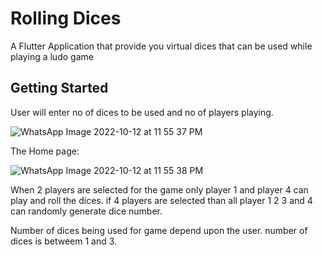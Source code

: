 # Rolling Dices

A Flutter Application that provide you virtual dices that can be used while playing a ludo game

## Getting Started

User will enter no of dices to be used and no of players playing.


![WhatsApp Image 2022-10-12 at 11 55 37 PM](https://user-images.githubusercontent.com/58217684/195425497-878f2be9-bcb1-44b5-ac62-4492e09008b1.jpeg)


The Home page:


![WhatsApp Image 2022-10-12 at 11 55 38 PM](https://user-images.githubusercontent.com/58217684/195425685-0f2f397b-d66d-4f49-af07-8aaeed1cff1e.jpeg)

When 2 players are selected for the game only player 1 and player 4 can play and roll the dices. if 4 players are selected than all player 1 2 3 and 4 can randomly generate dice number.

Number of dices being used for game depend upon the user. number of dices is betweem 1 and 3.
